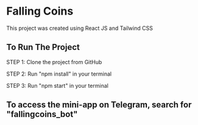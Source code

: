 # Falling Coins

This project was created using React JS and Tailwind CSS

## To Run The Project
STEP 1: Clone the project from GitHub

STEP 2: Run "npm install" in your terminal

STEP 3: Run "npm start" in your terminal

## To access the mini-app on Telegram, search for "fallingcoins_bot"


